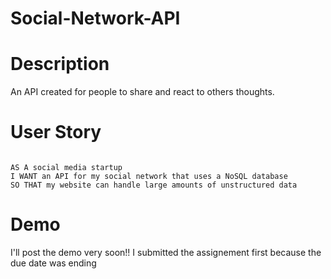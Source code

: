 # Social-Network-API

# Description

An API created for people to share and react to others thoughts.

# User Story

<code>
AS A social media startup
I WANT an API for my social network that uses a NoSQL database
SO THAT my website can handle large amounts of unstructured data
</code>

# Demo 

I'll post the demo very soon!! I submitted the assignement first because the due date was ending